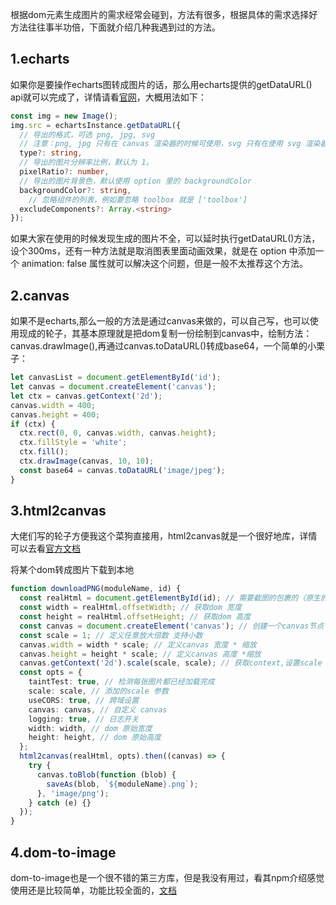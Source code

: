 <!-- category: "其他"
labels: "css,echarts,html2canvas"
createdAt: 2022-05-27T10:44:43.062+00:00 -->
根据dom元素生成图片的需求经常会碰到，方法有很多，根据具体的需求选择好方法往往事半功倍，下面就介绍几种我遇到过的方法。
## 1.echarts
如果你是要操作echarts图转成图片的话，那么用echarts提供的getDataURL() api就可以完成了，详情请看[官网](https://echarts.apache.org/zh/api.html#echartsInstance)，大概用法如下：
```typescript
const img = new Image();
img.src = echartsInstance.getDataURL({
  // 导出的格式，可选 png, jpg, svg
  // 注意：png, jpg 只有在 canvas 渲染器的时候可使用，svg 只有在使用 svg 渲染器的时候可用
  type?: string,
  // 导出的图片分辨率比例，默认为 1。
  pixelRatio?: number,
  // 导出的图片背景色，默认使用 option 里的 backgroundColor
  backgroundColor?: string,
    // 忽略组件的列表，例如要忽略 toolbox 就是 ['toolbox']
  excludeComponents?: Array.<string>
});
```
如果大家在使用的时候发现生成的图片不全，可以延时执行getDataURL()方法，设个300ms，还有一种方法就是取消图表里面动画效果，就是在 option 中添加一个  animation: false 属性就可以解决这个问题，但是一般不太推荐这个方法。
## 2.canvas
如果不是echarts,那么一般的方法是通过canvas来做的，可以自己写，也可以使用现成的轮子，其基本原理就是把dom复制一份绘制到canvas中，绘制方法：canvas.drawImage(),再通过canvas.toDataURL()转成base64，一个简单的小栗子：
```typescript
let canvasList = document.getElementById('id');
let canvas = document.createElement('canvas');
let ctx = canvas.getContext('2d');
canvas.width = 400;
canvas.height = 400;
if (ctx) {
  ctx.rect(0, 0, canvas.width, canvas.height);
  ctx.fillStyle = 'white';
  ctx.fill();
  ctx.drawImage(canvas, 10, 10);
  const base64 = canvas.toDataURL('image/jpeg');      
}
```
## 3.html2canvas
大佬们写的轮子方便我这个菜狗直接用，html2canvas就是一个很好地库，详情可以去看[官方文档](http://html2canvas.hertzen.com/)

将某个dom转成图片下载到本地
```typescript
function downloadPNG(moduleName, id) {
  const realHtml = document.getElementById(id); // 需要截图的包裹的（原生的）DOM 对象
  const width = realHtml.offsetWidth; // 获取dom 宽度
  const height = realHtml.offsetHeight; // 获取dom 高度
  const canvas = document.createElement('canvas'); // 创建一个canvas节点
  const scale = 1; // 定义任意放大倍数 支持小数
  canvas.width = width * scale; // 定义canvas 宽度 * 缩放
  canvas.height = height * scale; // 定义canvas 高度 *缩放
  canvas.getContext('2d').scale(scale, scale); // 获取context,设置scale
  const opts = {
    taintTest: true, // 检测每张图片都已经加载完成
    scale: scale, // 添加的scale 参数
    useCORS: true, // 跨域设置
    canvas: canvas, // 自定义 canvas
    logging: true, // 日志开关
    width: width, // dom 原始宽度
    height: height, // dom 原始高度
  };
  html2canvas(realHtml, opts).then((canvas) => {
    try {
      canvas.toBlob(function (blob) {
        saveAs(blob, `${moduleName}.png`);
      }, 'image/png');
    } catch (e) {}
  });
}
```
## 4.dom-to-image
dom-to-image也是一个很不错的第三方库，但是我没有用过，看其npm介绍感觉使用还是比较简单，功能比较全面的，[文档](https://www.npmjs.com/package/dom-to-image)
